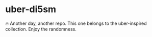 ﻿# uber-di5sm

🔥 Another day, another repo.
This one belongs to the uber-inspired collection.
Enjoy the randomness.

